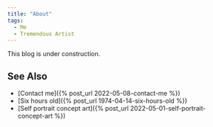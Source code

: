 ```yaml
---
title: "About"
tags:
  - Me
  - Tremendous Artist
---
```


This blog is under construction.

## See Also 

* [Contact me]({% post_url 2022-05-08-contact-me %})
* [Six hours old]({% post_url 1974-04-14-six-hours-old %})
* [Self portrait concept art]({% post_url 2022-05-01-self-portrait-concept-art %})

